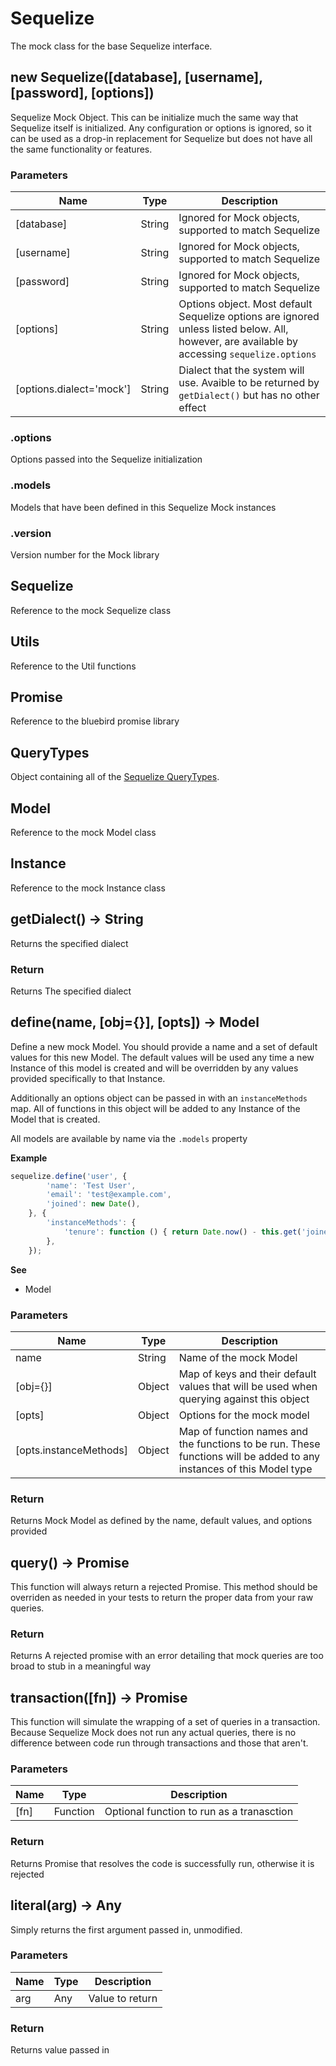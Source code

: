 # Sequelize

The mock class for the base Sequelize interface.



<a name="Sequelize"></a>
## new Sequelize([database], [username], [password], [options])

Sequelize Mock Object. This can be initialize much the same way that Sequelize itself
is initialized. Any configuration or options is ignored, so it can be used as a drop-in
replacement for Sequelize but does not have all the same functionality or features.

###  Parameters

Name | Type | Description
--- | --- | ---
[database] | String | Ignored for Mock objects, supported to match Sequelize
[username] | String | Ignored for Mock objects, supported to match Sequelize
[password] | String | Ignored for Mock objects, supported to match Sequelize
[options] | String | Options object. Most default Sequelize options are ignored unless listed below. All, however, are available by accessing `sequelize.options`
[options.dialect='mock'] | String | Dialect that the system will use. Avaible to be returned by `getDialect()` but has no other effect




<a name="options"></a>
### .options

Options passed into the Sequelize initialization



<a name="models"></a>
### .models

Models that have been defined in this Sequelize Mock instances



<a name="version"></a>
### .version

Version number for the Mock library



<a name="Sequelize"></a>
## Sequelize

Reference to the mock Sequelize class



<a name="Utils"></a>
## Utils

Reference to the Util functions



<a name="Promise"></a>
## Promise

Reference to the bluebird promise library



<a name="QueryTypes"></a>
## QueryTypes

Object containing all of the [Sequelize QueryTypes](https://github.com/sequelize/sequelize/blob/3e5b8772ef75169685fc96024366bca9958fee63/lib/query-types.js).



<a name="Model"></a>
## Model

Reference to the mock Model class



<a name="Instance"></a>
## Instance

Reference to the mock Instance class



<a name="getDialect"></a>
## getDialect() -> String

Returns the specified dialect

###  Return
Returns <String> The specified dialect



<a name="define"></a>
## define(name, [obj={}], [opts]) -> Model

Define a new mock Model. You should provide a name and a set of default values for this
new Model. The default values will be used any time a new Instance of this model is
created and will be overridden by any values provided specifically to that Instance.

Additionally an options object can be passed in with an `instanceMethods` map. All of
functions in this object will be added to any Instance of the Model that is created.

All models are available by name via the `.models` property

**Example**

```javascript
sequelize.define('user', {
		'name': 'Test User',
		'email': 'test@example.com',
		'joined': new Date(),
	}, {
		'instanceMethods': {
			'tenure': function () { return Date.now() - this.get('joined'); },
		},
	});
```

**See**

 - Model

###  Parameters

Name | Type | Description
--- | --- | ---
name | String | Name of the mock Model
[obj={}] | Object | Map of keys and their default values that will be used when querying against this object
[opts] | Object | Options for the mock model
[opts.instanceMethods] | Object | Map of function names and the functions to be run. These functions will be added to any instances of this Model type


###  Return
Returns <Model> Mock Model as defined by the name, default values, and options provided



<a name="query"></a>
## query() -> Promise

This function will always return a rejected Promise. This method should be overriden
as needed in your tests to return the proper data from your raw queries.

###  Return
Returns <Promise> A rejected promise with an error detailing that mock queries are too broad to stub in a meaningful way



<a name="transaction"></a>
## transaction([fn]) -> Promise

This function will simulate the wrapping of a set of queries in a transaction. Because
Sequelize Mock does not run any actual queries, there is no difference between code
run through transactions and those that aren't.

###  Parameters

Name | Type | Description
--- | --- | ---
[fn] | Function | Optional function to run as a tranasction


###  Return
Returns <Promise> Promise that resolves the code is successfully run, otherwise it is rejected



<a name="literal"></a>
## literal(arg) -> Any

Simply returns the first argument passed in, unmodified.

###  Parameters

Name | Type | Description
--- | --- | ---
arg | Any | Value to return


###  Return
Returns <Any> value passed in

